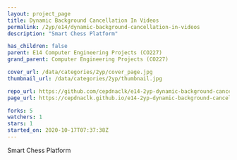 ```yaml
---
layout: project_page
title: Dynamic Background Cancellation In Videos
permalink: /2yp/e14/dynamic-background-cancellation-in-videos
description: "Smart Chess Platform"

has_children: false
parent: E14 Computer Engineering Projects (CO227)
grand_parent: Computer Engineering Projects (CO227)

cover_url: /data/categories/2yp/cover_page.jpg
thumbnail_url: /data/categories/2yp/thumbnail.jpg

repo_url: https://github.com/cepdnaclk/e14-2yp-dynamic-background-cancellation-in-videos
page_url: https://cepdnaclk.github.io/e14-2yp-dynamic-background-cancellation-in-videos

forks: 5
watchers: 1
stars: 1
started_on: 2020-10-17T07:37:38Z
---
```

Smart Chess Platform

